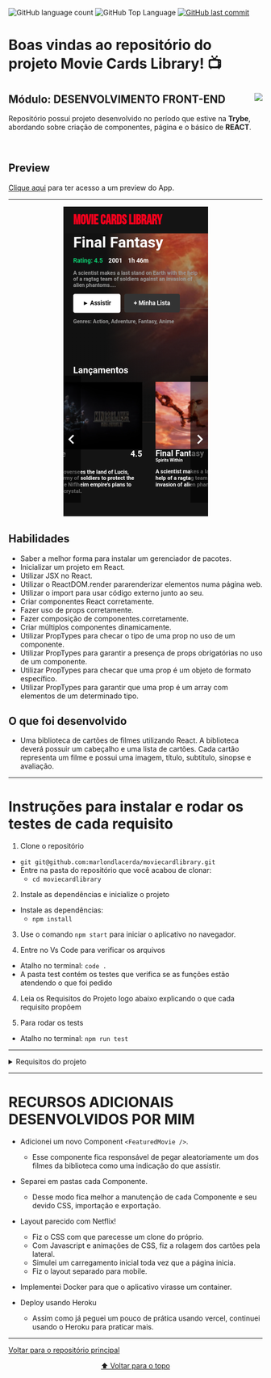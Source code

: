 <p>
  <img alt="GitHub language count" src="https://img.shields.io/github/languages/count/marlondlacerda/moviecardlibrary?color=6E40C9&style=flat-square">
  <img alt="GitHub Top Language" src="https://img.shields.io/github/languages/top/marlondlacerda/moviecardlibrary?color=6E40C9&style=flat-square">
  <a href="https://github.com/marlondlacerda/moviecardlibrary/commits/main">
    <img alt="GitHub last commit" src="https://img.shields.io/github/last-commit/marlondlacerda/moviecardlibrary?color=6E40C9&style=flat-square">
  </a>
</p>

# Boas vindas ao repositório do projeto Movie Cards Library! 📺

<div align="center">
  <img height="150px" align="right" src="https://theme.zdassets.com/theme_assets/9633455/9814df697eaf49815d7df109110815ff887b3457.png" />
  <div align="left" style="display: inline_block">
    <h2>Módulo: DESENVOLVIMENTO FRONT-END</h2>
    <p>
      Repositório possuí projeto desenvolvido no período que estive na <b>Trybe</b>, abordando sobre criação de componentes, página e o básico de <b>REACT</b>.</p>
  </div>
  <br>
</div>

## Preview
<div align="left" style="display: inline_block">
  <a href="https://movie-card-library.herokuapp.com/">Clique aqui</a> para ter acesso a um preview do App.
</div>


---

<div align="center">
  <img src="./img/preview.png">
</div>

## Habilidades
- Saber a melhor forma para instalar um gerenciador de pacotes.
- Inicializar um projeto em React.
- Utilizar JSX no React.
- Utilizar o ReactDOM.render pararenderizar elementos numa página web.
- Utilizar o import para usar código externo junto ao seu.
- Criar componentes React corretamente.
- Fazer uso de props corretamente.
- Fazer composição de componentes.corretamente.
- Criar múltiplos componentes dinamicamente.
- Utilizar PropTypes para checar o tipo de uma prop no uso de um componente.
- Utilizar PropTypes para garantir a presença de props obrigatórias no uso de um componente.
- Utilizar PropTypes para checar que uma prop é um objeto de formato específico.
- Utilizar PropTypes para garantir que uma prop é um array com elementos de um determinado tipo.

## O que foi desenvolvido
- Uma biblioteca de cartões de filmes utilizando React. A biblioteca deverá possuir um cabeçalho e uma lista de cartões. Cada cartão representa um filme e possui uma imagem, título, subtítulo, sinopse e avaliação.

---

 # Instruções para instalar e rodar os testes de cada requisito
1. Clone o repositório
  * `git git@github.com:marlondlacerda/moviecardlibrary.git`
  * Entre na pasta do repositório que você acabou de clonar:
    * `cd moviecardlibrary`

2. Instale as dependências e inicialize o projeto
  * Instale as dependências:
    * `npm install`

3. Use o comando `npm start` para iniciar o aplicativo no navegador.

3. Entre no Vs Code para verificar os arquivos
  * Atalho no terminal: `code . `
  * A pasta test contém os testes que verifica se as funções estão atendendo o que foi pedido

4. Leia os Requisitos do Projeto logo abaixo explicando o que cada requisito propõem

5. Para rodar os tests
  * Atalho no terminal: `npm run test`

***

<details>
  <summary>Requisitos do projeto</summary>

- [x] 1 - Crie um componente `<Header />`

  Criar um componente que represente o cabeçalho da página.

- [x] 2 - Renderize um texto no `<Header />`

  O texto deverá estar dentro de uma tag `h1`, que por sua vez deve estar dentro de uma tag `header`

- [x] 3 - Crie um componente `<MovieList />`

  Crie um componente que represente toda a área com os cartões de filmes. `<MovieList />` deve receber uma prop `movies`, que é um array de objetos com informações de um filme.

- [x] 4 - Renderize componentes `<MovieCard />` dentro de `<MovieList />`

  `<MovieList />` deve renderizar um componente `<MovieCard />` para cada objeto contido no array recebido na prop `movies`.

- [x] 5 - Passe uma key para cada `<MovieCard />` renderizado

  `<MovieList />` deve renderizar `<MovieCard />`s de forma dinâmica. Ou seja, deve utilizar a função `map` para renderizar uma lista. Cada componente `<MovieCard />` deve receber uma prop `key` com o nome do filme.

- [x] 6 - Crie um componente `<MovieCard />`

  Crie um componente que represente um cartão de filme. `<MovieCard />` deve receber uma prop `movie`. Essa prop será um objeto, contendo as propriedades, `title`, `subtitle`, `storyline`, `imagePath` e `rating`.

- [x] 7 - Renderize a imagem do filme dentro de uma tag `img`

  `<MovieCard />` deve renderizar uma tag `img`, tendo como atributo `src` o valor da propriedade `imagePath` do objeto recebido como prop.

- [x] 8 - Renderize o título do filme dentro de uma tag `h4`

  `<MovieCard />` deve renderizar o título do filme dentro de uma tag `h4`. O título está contido na propriedade `title` do objeto recebido como prop.

- [x] 9 - Renderize o subtítulo do filme dentro de uma tag `h5`

  `<MovieCard />` deve renderizar o subtítulo do filme dentro de uma tag `h5`. O subtítulo está contido na propriedade `subtitle` do objeto recebido como prop.

- [x] 10 - Renderize a sinopse do filme dentro de uma tag `p`

  `<MovieCard />` deve renderizar a sinopse do filme dentro de uma tag `p`. A sinopse está contida na propriedade `storyline` do objeto recebido como prop.

- [x] 11 - Crie um componente `<Rating />`

  Crie um componente que represente a avaliação de um filme.

- [x] 12 - Renderize a nota de um filme dentro de `Rating`

  `<Rating />` deve renderizar a nota do filme recebido na prop `rating` dentro de um elemento com a classe `rating`.

- [x] 13 - Renderize o componente `<Rating />` dentro de `<MovieCard />`

  `<MovieCard />` deve renderizar um componente `<Rating />`.

- [x] 14 - Passe como prop para o componente `<Rating />` o atributo `rating`

  `<MovieCard />` deve passar para o componente `<Rating />` uma prop chamada `rating`. O valor dessa prop é a propriedade `rating` do objeto recebido na prop `movie`.

- [x] 15 - Crie um componente `<App />`

  O componente `<App />` deve renderizar um componente `<Header />`.

- [x] 16 - Renderize `<MovieList />` dentro do componente `<App />`

  O componente `<App />` deve renderizar um componente `<MovieList />`, passando como prop `movies` a lista de filmes contida no arquivo `data.js`. Para isso, você precisará importar `data.js` dentro de `App.js`.

- [x] 17 - Adicione PropTypes a todos os componentes

  Todos os componentes que recebem props devem ter suas proptypes corretamente declaradas. O ESLint checa automaticamente declaração de proptypes, portanto seu Pull Request deverá passar pela verificação do linter para satisfazer esse requisito.

</details>

---
# RECURSOS ADICIONAIS DESENVOLVIDOS POR MIM

- Adicionei um novo Component `<FeaturedMovie />`.
  - Esse componente fica responsável de pegar aleatoriamente um dos filmes da biblioteca como uma indicação do que assistir.

- Separei em pastas cada Componente.
  - Desse modo fica melhor a manutenção de cada Componente e seu devido CSS, importação e exportação.

- Layout parecido com Netflix!
  - Fiz o CSS com que parecesse um clone do próprio.
  - Com Javascript e animações de CSS, fiz a  rolagem dos cartões pela lateral.
  - Simulei um carregamento inicial toda vez que a página inicia.
  - Fiz o layout separado para mobile.

- Implementei Docker para que o aplicativo virasse um container.

- Deploy usando Heroku
  - Assim como já peguei um pouco de prática usando vercel, continuei usando o Heroku para praticar mais.


---

<div align="left">
  <a href="https://github.com/marlondlacerda/trybe-projetos">Voltar para o repositório principal</a>
</div>
<div align="center">
  
  [⬆ Voltar para o topo](#boas-vindas-ao-repositório-do-projeto-movie-cards-library-)

</div>
